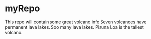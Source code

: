 # myRepo
This repo will contain some great volcano info
Seven volcanoes have permanent lava lakes.
Soo many lava lakes.
Plauna Loa is the tallest volcano.
